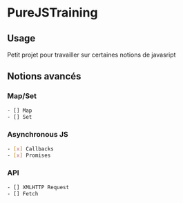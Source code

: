 # PureJSTraining

## Usage

Petit projet pour travailler sur certaines notions de javasript

## Notions avancés

### Map/Set

```bash
- [] Map
- [] Set
```

### Asynchronous JS

```bash
- [x] Callbacks
- [x] Promises
```

### API

```bash
- [] XMLHTTP Request
- [] Fetch
```
